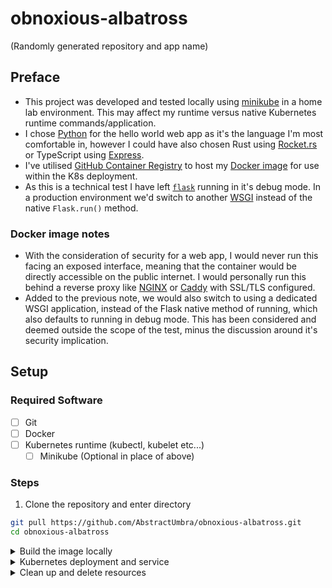 # obnoxious-albatross

(Randomly generated repository and app name)

## Preface

- This project was developed and tested locally using [minikube](https://minikube.sigs.k8s.io/docs/) in a home lab environment. This may affect my runtime versus native Kubernetes runtime commands/application.
- I chose [Python](https://www.python.org/) for the hello world web app as it's the language I'm most comfortable in, however I could have also chosen Rust using [Rocket.rs](https://rocket.rs/) or TypeScript using [Express](https://www.npmjs.com/package/express).
- I've utilised [GitHub Container Registry](https://docs.github.com/en/packages/working-with-a-github-packages-registry/working-with-the-container-registry) to host my [Docker image](https://github.com/users/AbstractUmbra/packages/container/package/obnoxious-albatross) for use within the K8s deployment.
- As this is a technical test I have left [`flask`](https://flask.palletsprojects.com/en/stable/) running in it's debug mode. In a production environment we'd switch to another [WSGI](https://en.wikipedia.org/wiki/Web_Server_Gateway_Interface) instead of the native `Flask.run()` method.

### Docker image notes

- With the consideration of security for a web app, I would never run this facing an exposed interface, meaning that the container would be directly accessible on the public internet. I would personally run this behind a reverse proxy like [NGINX](https://nginx.org/en/) or [Caddy](https://caddyserver.com/) with SSL/TLS configured.
- Added to the previous note, we would also switch to using a dedicated WSGI application, instead of the Flask native method of running, which also defaults to running in debug mode. This has been considered and deemed outside the scope of the test, minus the discussion around it's security implication.

## Setup
### Required Software

- [ ] Git
- [ ] Docker
- [ ] Kubernetes runtime (kubectl, kubelet etc...)
  - [ ] Minikube (Optional in place of above)

### Steps

1. Clone the repository and enter directory
```sh
git pull https://github.com/AbstractUmbra/obnoxious-albatross.git
cd obnoxious-albatross
```

<details>
<summary>Build the image locally</summary>

Build the image using the provided Dockerfile.
```sh
docker build -t ghcr.io/abstractumbra/obnoxious-albatross:latest .
```

Spin up a test container using the image.
```sh
docker run -p 8000:8000 ghcr.io/abstractumbra/obnoxious-albatross:latest # add the -d flag to `run` to detach
```

</details>

<details>
<summary>Kubernetes deployment and service</summary>

Create the Kubernetes namespace.
```sh
kubectl create namespace obnoxious-albatross
```

Create the deployment.
```sh
kubectl apply -f k8s/deployment.yaml -n obnoxious-albatross
```

(Optional) View deployment logs.
```sh
kubectl logs -f deployment/obnoxious-albatross-deploy -n obnoxious-albatross
```

Create the service
```sh
kubectl apply -f k8s/service.yaml -n obnoxious-albatross
```

(Optional) Verify service was created and IP assigned
```sh
kubectl get svc -n obnoxious-albatross # add the -w flag to `get svc` to watch command output for changes
```

</details>

<details>
<summary>Clean up and delete resources</summary>

Remove Kubernetes service
```sh
kubectl delete -f k8s/service.yaml
```

Remove Kubernetes deployment
```sh
kubectl delete -f k8s/deployment.yaml
```

Remove Kubernetes namespace
```sh
kubectl delete namespace obnoxious-albatross
```

Remove Docker image
```sh
docker image rm ghcr.io/abstractumbra/obnoxious-albatross:latest
```

</details>
